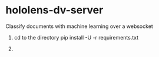 # hololens-dv-server
Classify documents with machine learning over a websocket

1. cd to the directory
   pip install -U -r requirements.txt 

2. 
